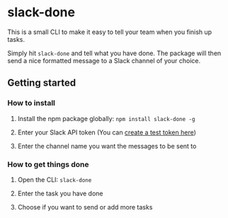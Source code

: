 # slack-done

This is a small CLI to make it easy to tell your team when you finish up tasks. 

Simply hit `slack-done` and tell what you have done. The package will then send a nice formatted message to a Slack channel of your choice.

## Getting started

### How to install
1. Install the npm package globally: `npm install slack-done -g`

2. Enter your Slack API token (You can [create a test token here](https://api.slack.com/docs/oauth-test-tokens))

3. Enter the channel name you want the messages to be sent to

### How to get things done
1. Open the CLI: `slack-done`

2. Enter the task you have done

3. Choose if you want to send or add more tasks
